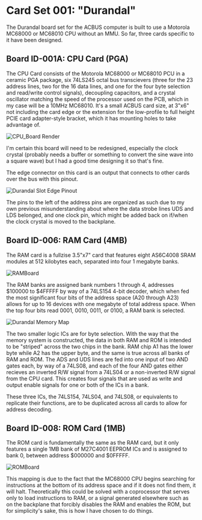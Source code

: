 # Card Set 001: "Durandal"
The Durandal board set for the ACBUS computer is built to use a Motorola MC68000 or MC68010 CPU without an MMU. So far, three cards specific to it have been designed. 

## Board ID-001A: CPU Card (PGA)
The CPU Card consists of the Motorola MC68000 or MC68010 PCU in a ceramic PGA package, six 74LS245 octal bus transcievers (three for the 23 address lines, two for the 16 data lines, and one for the four byte selection and read/write control signals), decoupling capacitors, and a crystal oscillator matching the speed of the processor used on the PCB, which in my case will be a 10MHz MC68010. It's a small ACBUS card size, at 3"x6" not including the card edge or the extension for the low-profile to full height PCIE card adapter-style bracket, which it has mounting holes to take advantage of. 

![CPU_Board Render](https://user-images.githubusercontent.com/37624825/160970447-37cf19dd-803e-4fdc-a983-0dea9f4c9e54.jpg)

I'm certain this board will need to be redesigned, especially the clock crystal (probably needs a buffer or something to convert the sine wave into a square wave) but I had a good time designing it so that's fine. 

The edge connector on this card is an output that connects to other cards over the bus with this pinout. 

![Durandal Slot Edge Pinout](https://user-images.githubusercontent.com/37624825/160972645-5c4df9b5-4509-4c35-bbce-919ab6829a51.png)

The pins to the left of the address pins are organized as such due to my own previous misunderstanding about where the data strobe lines UDS and LDS belonged, and one clock pin, which might be added back on if/when the clock crystal is moved to the backplane.

## Board ID-006: RAM Card (4MB)
The RAM card is a fullzise 3.5"x7" card that features eight AS6C4008 SRAM modules at 512 kilobytes each, separated into four 1 megabyte banks. 

![RAMBoard](https://user-images.githubusercontent.com/37624825/160979927-b37c4cea-455a-4a71-ad91-f5b3a2f5e54a.jpg)

The RAM banks are assigned bank numbers 1 through 4, addresses $100000 to $4FFFFF by way of a 74LS154 4-bit decoder, which when fed the most significant four bits of the address space (A20 through A23) allows for up to 16 devices with one megabyte of total address space. When the top four bits read 0001, 0010, 0011, or 0100, a RAM bank is selected. 

![Durandal Memory Map](https://user-images.githubusercontent.com/37624825/160980065-20550521-89f0-4623-964c-e9652c33f365.png)

The two smaller logic ICs are for byte selection. With the way that the memory system is constructed, the data in both RAM and ROM is intended to be "striped" across the two chips in the bank. RAM chip A1 has the lower byte while A2 has the upper byte, and the same is true across all banks of RAM and ROM. The ADS and UDS lines are fed into one input of two AND gates each, by way of a 74LS08, and each of the four AND gates either recieves an inverted R/W signal from a 74LS04 or a non-inverted R/W signal from the CPU card. This creates four signals that are used as write and output enable signals for one or both of the ICs in a bank. 

These three ICs, the 74LS154, 74LS04, and 74LS08, or equivalents to replicate their functions, are to be duplicated across all cards to allow for address decoding. 

## Board ID-008: ROM Card (1MB)
The ROM card is fundamentally the same as the RAM card, but it only features a single 1MB bank of M27C4001 EEPROM ICs and is assigned to bank 0, between address $000000 and $0FFFFF. 

![ROMBoard](https://user-images.githubusercontent.com/37624825/161419825-74248307-7c33-4c73-bfb1-2fbbebcdb7d0.jpg)

This mapping is due to the fact that the MC68000 CPU begins searching for instructions at the bottom of its address space and if it does not find them, it will halt. Theoretically this could be solved with a coprocessor that serves only to load instructions to RAM, or a signal generated elsewhere such as on the backplane that forcibly disables the RAM and enables the ROM, but for simplicity's sake, this is how I have chosen to do things. 
